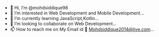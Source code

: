 - 👋 Hi, I’m @mohdsiddique98
- 👀 I’m interested in Web Development and Mobile Development...
- 🌱 I’m currently learning JavaScript,Kotlin...
- 💞️ I’m looking to collaborate on Web Development...
- 📫 How to reach me on My Email id 📧 Mohdsiddique2014@live.com...

<!---
mohdsiddique98/mohdsiddique98 is a ✨ special ✨ repository because its `README.md` (this file) appears on your GitHub profile.
You can click the Preview link to take a look at your changes.
--->
